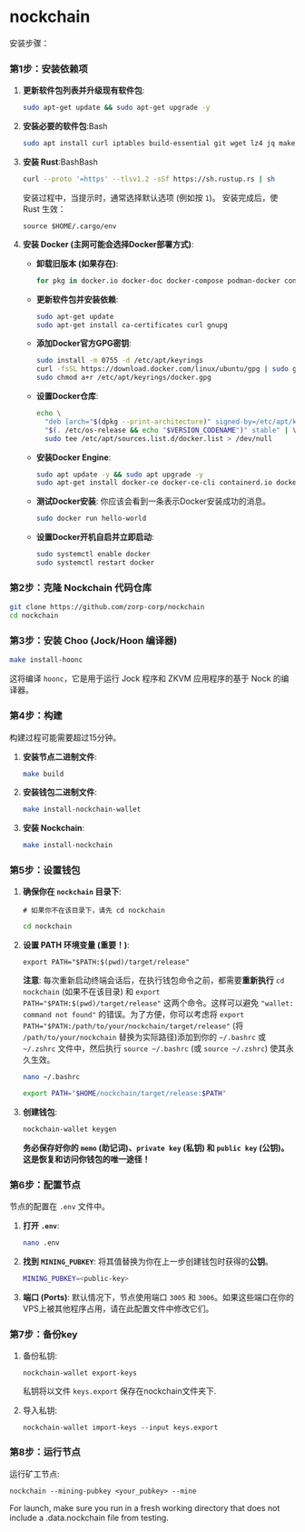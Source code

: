 # nockchain

安装步骤：

### 第1步：安装依赖项

1. **更新软件包列表并升级现有软件包**:
    
    ```bash
    sudo apt-get update && sudo apt-get upgrade -y
    ```
    
2. **安装必要的软件包**:Bash
    
    ```bash
    sudo apt install curl iptables build-essential git wget lz4 jq make gcc nano automake autoconf tmux htop nvme-cli libgbm1 pkg-config libssl-dev libleveldb-dev tar clang bsdmainutils ncdu unzip libleveldb-dev  -y
    ```
    
3. **安装 Rust**:BashBash
    
    ```bash
    curl --proto '=https' --tlsv1.2 -sSf https://sh.rustup.rs | sh
    ```
    
    安装过程中，当提示时，通常选择默认选项 (例如按 `1`)。
    安装完成后，使 Rust 生效：
    
    `source $HOME/.cargo/env`
    
4. **安装 Docker (主网可能会选择Docker部署方式)**:
    - **卸载旧版本 (如果存在)**:
        
        ```bash
        for pkg in docker.io docker-doc docker-compose podman-docker containerd runc; do sudo apt-get remove $pkg; done
        ```
        
    - **更新软件包并安装依赖**:
        
        ```bash
        sudo apt-get update
        sudo apt-get install ca-certificates curl gnupg
        ```
        
    - **添加Docker官方GPG密钥**:
        
        ```bash
        sudo install -m 0755 -d /etc/apt/keyrings
        curl -fsSL https://download.docker.com/linux/ubuntu/gpg | sudo gpg --dearmor -o /etc/apt/keyrings/docker.gpg
        sudo chmod a+r /etc/apt/keyrings/docker.gpg
        ```
        
    - **设置Docker仓库**:
        
        ```bash
        echo \
          "deb [arch="$(dpkg --print-architecture)" signed-by=/etc/apt/keyrings/docker.gpg] https://download.docker.com/linux/ubuntu \
          "$(. /etc/os-release && echo "$VERSION_CODENAME")" stable" | \
          sudo tee /etc/apt/sources.list.d/docker.list > /dev/null
        ```
        
    - **安装Docker Engine**:
        
        ```bash
        sudo apt update -y && sudo apt upgrade -y
        sudo apt-get install docker-ce docker-ce-cli containerd.io docker-buildx-plugin docker-compose-plugin -y
        ```
        
    - **测试Docker安装**:
    你应该会看到一条表示Docker安装成功的消息。
        
        ```bash
        sudo docker run hello-world
        ```
        
    - **设置Docker开机自启并立即启动**:
        
        ```bash
        sudo systemctl enable docker
        sudo systemctl restart docker
        ```
        
    

### 第2步：克隆 Nockchain 代码仓库

```bash
git clone https://github.com/zorp-corp/nockchain
cd nockchain
```

### 第3步：安装 Choo (Jock/Hoon 编译器)

```bash
make install-hoonc
```

这将编译 `hoonc`，它是用于运行 Jock 程序和 ZKVM 应用程序的基于 Nock 的编译器。

### 第4步：构建

构建过程可能需要超过15分钟。

1. **安装节点二进制文件**:
    
    ```bash
    make build
    ```
    
2. **安装钱包二进制文件**:
    
    ```bash
    make install-nockchain-wallet
    ```
    
3. **安装 Nockchain**:
    
    ```bash
    make install-nockchain
    ```
    

### 第5步：设置钱包

1. **确保你在 `nockchain` 目录下**:
    
    `# 如果你不在该目录下，请先 cd nockchain`
    
    ```bash
    cd nockchain
    ```
    
2. **设置 PATH 环境变量 (重要！)**:
    
    `export PATH="$PATH:$(pwd)/target/release"`
    
    **注意**: 每次重新启动终端会话后，在执行钱包命令之前，都需要**重新执行** `cd nockchain` (如果不在该目录) 和 `export PATH="$PATH:$(pwd)/target/release"` 这两个命令。这样可以避免 `"wallet: command not found"` 的错误。为了方便，你可以考虑将 `export PATH="$PATH:/path/to/your/nockchain/target/release"` (将 `/path/to/your/nockchain` 替换为实际路径)添加到你的 `~/.bashrc` 或 `~/.zshrc` 文件中，然后执行 `source ~/.bashrc` (或 `source ~/.zshrc`) 使其永久生效。
    
    ```bash
    nano ~/.bashrc
    ```
    
    ```bash
    export PATH="$HOME/nockchain/target/release:$PATH"
    ```
    
3. **创建钱包**:
    
    ```bash
    nockchain-wallet keygen
    ```
    
    **务必保存好你的 `memo` (助记词)、`private key` (私钥) 和 `public key` (公钥)。这是恢复和访问你钱包的唯一途径！**
    

### 第6步：配置节点

节点的配置在 `.env` 文件中。

1. **打开 `.env`**:
    
    ```bash
    nano .env
    ```
    
2. **找到 `MINING_PUBKEY`**: 将其值替换为你在上一步创建钱包时获得的**公钥**。
    
    ```bash
    MINING_PUBKEY=<public-key>
    ```
    
3. **端口 (Ports)**: 默认情况下，节点使用端口 `3005` 和 `3006`。如果这些端口在你的VPS上被其他程序占用，请在此配置文件中修改它们。

### 第7步：备份key

1. 备份私钥:
    
    ```
    nockchain-wallet export-keys
    ```
    
    私钥将以文件 `keys.export` 保存在nockchain文件夹下.
    
2. 导入私钥:
    
    ```
    nockchain-wallet import-keys --input keys.export
    ```
    

### 第8步：运行节点

运行矿工节点:

```
nockchain --mining-pubkey <your_pubkey> --mine
```

For launch, make sure you run in a fresh working directory that does not include a .data.nockchain file from testing.
